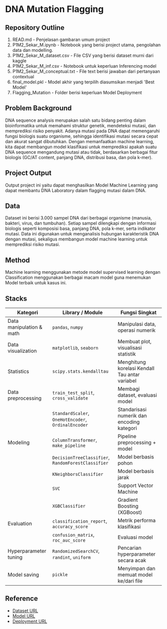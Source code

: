 # DNA Mutation Flagging

## Repository Outline

1. READ.md - Penjelasan gambaran umum project
2. P1M2_Sekar_M.ipynb - Notebook yang berisi project utama, pengolahan data dan modelling.
3. P1M2_Sekar_M_dataset.csv - File CSV yang berisi dataset murni dari kaggle
4. P1M2_Sekar_M_inf.csv - Notebook untuk keperluan Inferencing model 
5. P1M2_Sekar_M_conceptual.txt - File text berisi jawaban dari pertanyaan contextual
6. final_model.pkl - Model akhir yang terpilih diasumsikan menjadi 'Best Model'
7. Flagging_Mutation - Folder berisi keperluan Model Deployment


## Problem Background
DNA sequence analysis merupakan salah satu bidang penting dalam bioinformatika untuk memahami struktur genetik, mendeteksi mutasi, dan memprediksi risiko penyakit. Adanya mutasi pada DNA dapat memengaruhi fungsi biologis suatu organisme, sehingga identifikasi mutasi secara cepat dan akurat sangat dibutuhkan. Dengan memanfaatkan machine learning, kita dapat membangun model klasifikasi untuk memprediksi apakah suatu DNA sequence mengandung mutasi atau tidak, berdasarkan berbagai fitur biologis (GC/AT content, panjang DNA, distribusi basa, dan pola k-mer).

## Project Output
Output project ini yaitu dapat menghasilkan Model Machine Learning yang dapat membantu DNA Laboratory dalam flagging mutasi dalam DNA.

## Data
Dataset ini berisi 3.000 sampel DNA dari berbagai organisme (manusia, bakteri, virus, dan tumbuhan). Setiap sampel dilengkapi dengan informasi biologis seperti komposisi basa, panjang DNA, pola k-mer, serta indikator mutasi. Data ini digunakan untuk menganalisis hubungan karakteristik DNA dengan mutasi, sekaligus membangun model machine learning untuk memprediksi risiko mutasi.

## Method
Machine learning menggunakan metode model supervised learning dengan Classification menggunakan berbagai macam model guna menemukan Model terbaik untuk kasus ini.

## Stacks
| **Kategori**             | **Library / Module**                                | **Fungsi Singkat**                             |
| ------------------------ | --------------------------------------------------- | ---------------------------------------------- |
| Data manipulation & math | `pandas`, `numpy`                                   | Manipulasi data, operasi numerik               |
| Data visualization       | `matplotlib`, `seaborn`                             | Membuat plot, visualisasi statistik            |
| Statistics               | `scipy.stats.kendalltau`                            | Menghitung korelasi Kendall Tau antar variabel |
| Data preprocessing       | `train_test_split`, `cross_validate`                | Membagi dataset, evaluasi model                |
|                          | `StandardScaler`, `OneHotEncoder`, `OrdinalEncoder` | Standarisasi numerik dan encoding kategori     |
| Modeling                 | `ColumnTransformer`, `make_pipeline`                | Pipeline preprocessing + model                 |
|                          | `DecisionTreeClassifier`, `RandomForestClassifier`  | Model berbasis pohon                           |
|                          | `KNeighborsClassifier`                              | Model berbasis jarak                           |
|                          | `SVC`                                               | Support Vector Machine                         |
|                          | `XGBClassifier`                                     | Gradient Boosting (XGBoost)                    |
| Evaluation               | `classification_report`, `accuracy_score`           | Metrik performa klasifikasi                    |
|                          | `confusion_matrix`, `roc_auc_score`                 | Evaluasi model                                 |
| Hyperparameter tuning    | `RandomizedSearchCV`, `randint`, `uniform`          | Pencarian hyperparameter secara acak           |
| Model saving             | `pickle`                                            | Menyimpan dan memuat model ke/dari file        |


## Reference
- [Dataset URL](https://www.kaggle.com/datasets/miadul/dna-classification-dataset?resource=download)
- [Model URL](https://drive.google.com/drive/folders/1biCosTK5Xu2RMD9XMWfi-HfsaZ18N1RJ?usp=drive_link)
- [Deployment URL](https://huggingface.co/spaces/sekarmeuw/Flagging_Mutation)